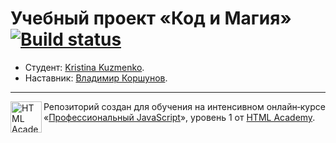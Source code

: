# Учебный проект «Код и Магия» [![Build status][travis-image]][travis-url]

* Студент: [Kristina Kuzmenko](https://up.htmlacademy.ru/javascript/19/user/608749).
* Наставник: [Владимир Коршунов](https://htmlacademy.ru/profile/bekobou).

---

<a href="https://htmlacademy.ru/intensive/javascript"><img align="left" width="50" height="50" alt="HTML Academy" src="https://up.htmlacademy.ru/static/img/intensive/javascript/logo-for-github-2.png"></a>

Репозиторий создан для обучения на интенсивном онлайн‑курсе «[Профессиональный JavaScript](https://htmlacademy.ru/intensive/javascript)», уровень 1 от [HTML Academy](https://htmlacademy.ru).

[travis-image]: https://travis-ci.com/htmlacademy-javascript/608749-code-and-magick-19.svg?branch=master
[travis-url]: https://travis-ci.com/htmlacademy-javascript/608749-code-and-magick-19
